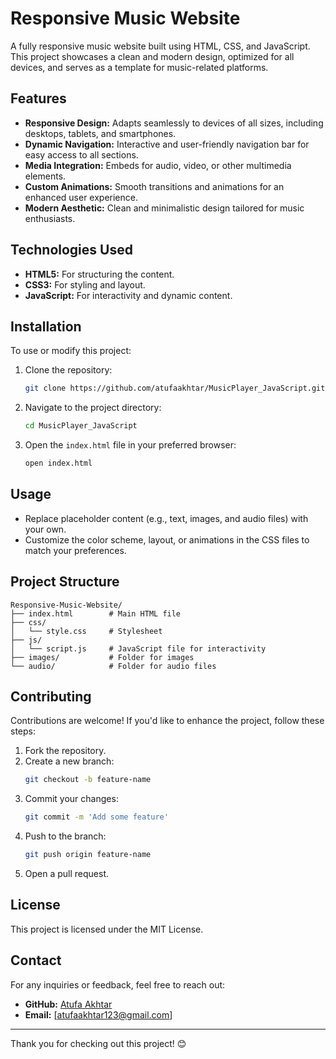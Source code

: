 # Responsive Music Website

A fully responsive music website built using HTML, CSS, and JavaScript. This project showcases a clean and modern design, optimized for all devices, and serves as a template for music-related platforms.

## Features

- **Responsive Design:** Adapts seamlessly to devices of all sizes, including desktops, tablets, and smartphones.
- **Dynamic Navigation:** Interactive and user-friendly navigation bar for easy access to all sections.
- **Media Integration:** Embeds for audio, video, or other multimedia elements.
- **Custom Animations:** Smooth transitions and animations for an enhanced user experience.
- **Modern Aesthetic:** Clean and minimalistic design tailored for music enthusiasts.

## Technologies Used

- **HTML5:** For structuring the content.
- **CSS3:** For styling and layout.
- **JavaScript:** For interactivity and dynamic content.

## Installation

To use or modify this project:

1. Clone the repository:
   ```bash
   git clone https://github.com/atufaakhtar/MusicPlayer_JavaScript.git
   ```
2. Navigate to the project directory:
   ```bash
   cd MusicPlayer_JavaScript
   ```
3. Open the `index.html` file in your preferred browser:
   ```bash
   open index.html
   ```

## Usage

- Replace placeholder content (e.g., text, images, and audio files) with your own.
- Customize the color scheme, layout, or animations in the CSS files to match your preferences.

## Project Structure

```
Responsive-Music-Website/
├── index.html        # Main HTML file
├── css/
│   └── style.css     # Stylesheet
├── js/
│   └── script.js     # JavaScript file for interactivity
├── images/           # Folder for images
└── audio/            # Folder for audio files 
```

## Contributing

Contributions are welcome! If you'd like to enhance the project, follow these steps:

1. Fork the repository.
2. Create a new branch:
   ```bash
   git checkout -b feature-name
   ```
3. Commit your changes:
   ```bash
   git commit -m 'Add some feature'
   ```
4. Push to the branch:
   ```bash
   git push origin feature-name
   ```
5. Open a pull request.

## License

This project is licensed under the MIT License. 

## Contact

For any inquiries or feedback, feel free to reach out:
- **GitHub:** [Atufa Akhtar](https://github.com/atufaakhtar)
- **Email:** [atufaakhtar123@gmail.com] 
---
Thank you for checking out this project! 😊
